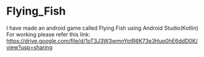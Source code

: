 # Flying_Fish
I have made an android game called Flying Fish using Android Studio(Kotlin)
For working please refer this link:
https://drive.google.com/file/d/1oT3J3W3wmnYotR6K73e3Hup0hE6ddD0K/view?usp=sharing
